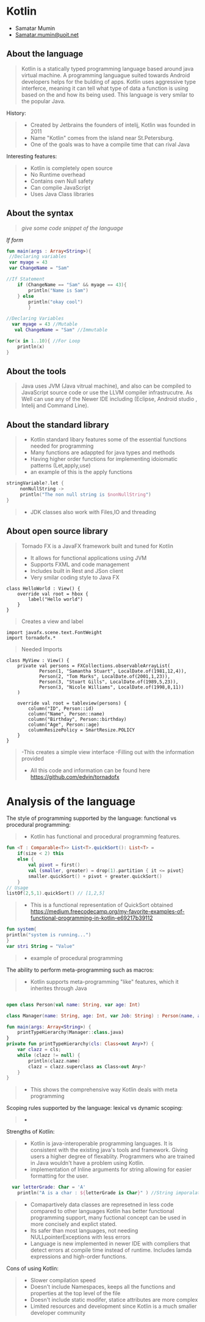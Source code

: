 # Kotlin

- Samatar Mumin
- Samatar.mumin@uoit.net

## About the language

> Kotlin is a statically typed programming language based around java virtual machine. A programming languague suited towards Android developers helps for the bulding of apps.
Kotlin uses aggressive type interferce, meaning it can tell what type of data a function is using based on the and how its being used.
This language is very smilar to the popular Java.
>
History:
> - Created by Jetbrains the founders of intelij, Kotlin was founded in 2011 
> - Name "Kotlin" comes from the island near St.Petersburg. 
> - One of the goals was to have a compile time that can rival Java

Interesting features:
> - Kotlin is completely open source
> - No Runtime overhead
> - Contains own Null safety
> - Can complie JavaScript
>- Uses Java Class libraries

## About the syntax

> _give some code snippet of the language_

*If form*

```Kotlin
fun main(args : Array<String>){
 //Declaring variables
 var myage = 43 
 var ChangeName = "Sam"

//If Statement
    if (ChangeName == "Sam" && myage == 43){
        println("Name is Sam")
    } else
        println("okay cool")
        }
```

``` Kotlin
//Declaring Variables
  var myage = 43 //Mutable
   val ChangeName = "Sam" //Immutable 
```

```Kotlin
for(x in 1..10){ //For Loop
    println(x)
}
```




## About the tools

> Java uses JVM (Java vitrual machine),  and also can be compiled to JavaScript source code or use the LLVM compiler infrastrucutre. As
Well can use any of the Newer IDE including (Eclipse, Android studio , Intelij and Command Line). 

## About the standard library

>- Kotlin standard libary features some of the essential functions needed for programming
> - Many functions are adappted for java types and methods
> - Having higher order functions for implementing idoiomatic patterns (Let,apply,use)
> - an example of this is the apply functions
 ```Kotlin
 stringVariable?.let {
      nonNullString ->
      println("The non null string is $nonNullString")
}
 ```
> - JDK classes also work with Files,IO and threading 

## About open source library

> Tornado FX is a JavaFX framework built and tuned for Kotlin
>- It allows for functional applications using JVM
>- Supports FXML and code management
>- Includes built in Rest and JSon client
>- Very smilar coding style to Java FX
```
class HelloWorld : View() {
    override val root = hbox {
        label("Hello world")
    }
}
```
> Creates a view and label
```
import javafx.scene.text.FontWeight
import tornadofx.*
```
> Needed Imports

```
class MyView : View() {
    private val persons = FXCollections.observableArrayList(
            Person(1, "Samantha Stuart", LocalDate.of(1981,12,4)),
            Person(2, "Tom Marks", LocalDate.of(2001,1,23)),
            Person(3, "Stuart Gills", LocalDate.of(1989,5,23)),
            Person(3, "Nicole Williams", LocalDate.of(1998,8,11))
    )

    override val root = tableview(persons) {
        column("ID", Person::id)
        column("Name", Person::name)
        column("Birthday", Person::birthday)
        column("Age", Person::age)
        columnResizePolicy = SmartResize.POLICY
    }
}
```
>-This creates a simple view interface
>-Filling out with the information provided
>- All this code and information can be found here https://github.com/edvin/tornadofx
# Analysis of the language

The style of programming supported by the language: functional vs procedural programming:
> - Kotlin has functional and procedural programming features. 
```Kotlin
fun <T : Comparable<T>> List<T>.quickSort(): List<T> = 
    if(size < 2) this
    else {
        val pivot = first()
        val (smaller, greater) = drop(1).partition { it <= pivot}
        smaller.quickSort() + pivot + greater.quickSort()
    }
// Usage
listOf(2,5,1).quickSort() // [1,2,5]
```
>- This is a functional representation of QuickSort obtained https://medium.freecodecamp.org/my-favorite-examples-of-functional-programming-in-kotlin-e69217b39112

```Kotlin
fun system{
println("system is running...")
}
var stri String = "Value"
```
>- example of procedural programming 

The ability to perform meta-programming such as macros:
> - Kotlin supports meta-programming "like" features, which it inherites through Java
```Kotlin

open class Person(val name: String, var age: Int)

class Manager(name: String, age: Int, var Job: String) : Person(name, age)

fun main(args: Array<String>) {
    printTypeHierarchy(Manager::class.java)
}
private fun printTypeHierarchy(cls: Class<out Any>?) {
    var clazz = cls;
    while (clazz != null) {
        println(clazz.name)
        clazz = clazz.superclass as Class<out Any>?
    }
}

```
>- This shows the comprehensive way Kotlin deals with meta programming  

Scoping rules supported by the language: lexical vs dynamic scoping:
>-

Strengths of Kotlin:
> - Kotlin is java-interoperable programming languages. It is consistent with the existing java's tools and framework. Giving users a higher degree of flexablity. Programmers who are trained in Java wouldn't have a problem using Kotlin.
> -  implementation of Inline arguments for string allowing for easier formatting for the user.
```Kotlin
  var letterGrade: Char = 'A'
    println("A is a char : ${letterGrade is Char}" ) //String imporalation
```
> - Comapartively data classes are represetned in less code compared to other languages Kotlin has better functional programming support, many fuctional concept can be used in more concisely and explict stated.   
> - Its safer than most languages, not needing NULLpointerExceptions with less errors
> - Language is new implemented in newer IDE with compliers that detect errors at compile time instead of runtime. Includes lamda expressions and high-order functions.

Cons of using Kotlin:
>- Slower compilation speed
>- Doesn't include Namespaces, keeps all the functions and properties at the top level of the file
>- Doesn't include static modifer, statice attributes are more complex
>- Limited resources and development since Kotlin is a much smaller developer community 

